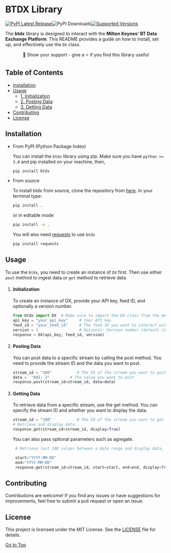 # BTDX Library

[![PyPI Latest Release](https://img.shields.io/pypi/v/btdx.svg)](https://pypi.org/project/btdx/)![PyPI Downloads](https://static.pepy.tech/badge/btdx)[![Supported Versions](https://img.shields.io/pypi/pyversions/requests.svg)](https://pypi.org/project/btdx)

The **btdx** library is designed to interact with the **Milton Keynes' BT Data Exchange Platform**. This README provides a guide on how to install, set up, and effectively use the `DX` class.

<div align="center" >🤝 Show your support - give a ⭐️ if you find this library useful</div>

## Table of Contents
- [Installation](#installation)
- [Usage](#usage)
  - [1. Initialization](#initialization)
  - [2. Posting Data](#posting-data)
  - [3. Getting Data](#getting-data)
- [Contributing](#contributing)
- [License](#license)



## Installation

- From PyPI (Python Package Index) 

    You can install the `btdx` library using pip. Make sure you have `python >= 3.8` and pip installed on your machine, then,

    ```bash
    pip install btdx
    ```
- From source

    To install btdx from source, clone the repository from [here](https://github.com/ShobhitManiar/data-exchange). In your terminal type:

    ```sh
    pip install .
    ```
    or in editable mode
    ```sh 
    pip install -e .
    ```
    You will also need [requests](https://pypi.org/project/requests/) to use `btdx`
    ```sh 
    pip install requests
    ``` 

## Usage 

To use the `btdx`, you need to create an instance of `DX` first. Then use either `post` method to ingest data or `get` method to retrieve data

1. #### Initialization
      To create an instance of DX, provide your API key, feed ID, and optionally a version number.
   
     ``` python
     from btdx import DX  # Make sure to import the DX class from the module
     api_key = "your_api_key"     # Your API key
     feed_id = "your_feed_id"     # The feed ID you want to interact with
     version = 1                  # Optional: Version number (default is 1)
     response = DX(api_key, feed_id, version)
     ```

2. #### Posting Data
    You can post data to a specific stream by calling the post method. You need to provide the stream ID and the data you want to post.
   
    ```python
    stream_id = "100"           # The ID of the stream you want to post data to
    data =  "AQI: 2"         # The value you want to post
    response.post(stream_id=stream_id, data=data)
    ```

5. #### Getting Data
     To retrieve data from a specific stream, use the get method. You can specify the stream ID and whether you want to display the data. 

    ```python
    stream_id = "100"           # The ID of the stream you want to get data from
    # Retrieve and display data
    response.get(stream_id=stream_id, display=True)
    ```
   You can also pass optional parameters such as agregate.
   ```python
    # Retrieve last 100 values between a date range and display data, if no range is provided last 100 values from current time will be obtained.

    start="YYYY-MM-DD"
    end="YYYY-MM-DD"
    response.get(stream_id=stream_id, start=start, end=end, display=True, agregate=True)
    ``` 
## Contributing

 Contributions are welcome! If you find any issues or have suggestions for improvements, feel free to submit a pull request or open an issue.

## License
 This project is licensed under the MIT License. See the [LICENSE](LICENSE) file for details.

[Go to Top](#table-of-contents)
